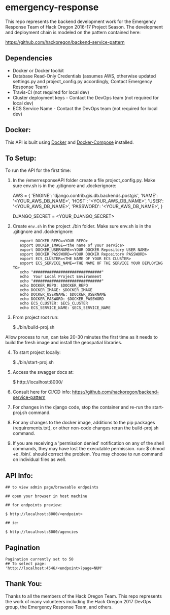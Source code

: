 # emergency-response
This repo represents the backend development work for the Emergency Response Team of Hack Oregon 2016-17 Project Season. The development and deployment chain is modeled on the pattern contained here:  

https://github.com/hackoregon/backend-service-pattern

## Dependencies

* Docker or Docker toolkit
* Database Read-Only Credentials (assumes AWS, otherwise updated settings.py and project_config.py accordingly, Contact Emergency Response Team)
* Travis-CI (not required for local dev)
* Cluster deployment keys  - Contact the DevOps team (not required for local dev)
* ECS Service Name - Contact the DevOps team (not required for local dev)

## Docker:

This API is built using [Docker](https://www.docker.com/) and [Docker-Compose](https://docs.docker.com/compose/) installed.

## To Setup:

To run the API for the first time:

  1. In the /emerresponseAPI folder create a file project_config.py. Make sure env.sh is in the .gitignore and .dockerignore:

        AWS = {
                'ENGINE': 'django.contrib.gis.db.backends.postgis',
                'NAME': '<YOUR_AWS_DB_NAME>',
                'HOST': '<YOUR_AWS_DB_NAME>',
                'USER': '<YOUR_AWS_DB_NAME>',
                'PASSWORD': '<YOUR_AWS_DB_NAME>',
              }

        DJANGO_SECRET = <YOUR_DJANGO_SECRET>

  2. Create `env.sh` in the project ./bin folder. Make sure env.sh is in the .gitignore and .dockerignore:

            export DOCKER_REPO=<YOUR REPO>
            export DOCKER_IMAGE=<the name of your service>
            export DOCKER_USERNAME=<YOUR DOCKER Repository USER NAME>
            export DOCKER_PASSWORD=<YOUR DOCKER Repository PASSWORD>
            export ECS_CLUSTER=<THE NAME OF YOUR ECS CLUSTER>
            export ECS_SERVICE_NAME=<THE NAME OF THE SERVICE YOUR DEPLOYING TO>
            echo "##############################"
            echo  Your Local Project Environment
            echo "##############################"
            echo DOCKER_REPO: $DOCKER_REPO
            echo DOCKER_IMAGE: $DOCKER_IMAGE
            echo DOCKER_USERNAME: $DOCKER_USERNAME
            echo DOCKER_PASWORD: $DOCKER_PASSWORD
            echo ECS_CLUSTER: $ECS_CLUSTER
            echo ECS_SERVICE_NAME: $ECS_SERVICE_NAME


  3. From project root run:  

        $ ./bin/build-proj.sh  

  Allow process to run, can take 20-30 minutes the first time as it needs to build the fresh image and install the geospatial libraries.

  4. To start project locally:

        $ ./bin/start-proj.sh  

  5. Access the swagger docs at:

        $ http://localhost:8000/

  6. Consult here for CI/CD info: https://github.com/hackoregon/backend-service-pattern

  7. For changes in the django code, stop the container and re-run the start-proj.sh command.

  8. For any changes to the docker image, additions to the pip packages (requirements.txt), or other non-code changes rerun the build-proj.sh command.

  9. If you are receiving a 'permission denied' notification on any of the shell commands, they may have lost the executable permission. run: $ chmod +x ./bin/*.* should correct the problem. You may choose to run command on individual files as well.


## API Info:

    ## to view admin page/browsable endpoints

    ## open your browser in host machine

    ## for endpoints preview:

    $ http://localhost:8000/<endpoint>

    ## ie:

    $ http://localhost:8000/agencies


## Pagination

    Pagination currently set to 50
    ## To select page:
    'http://localhost:4546/<endpoint>?page=NUM'


## Thank You:

Thanks to all the members of the Hack Oregon Team. This repo represents the work of many volunteers including the Hack Oregon 2017 DevOps group, the Emergency Response Team, and others.
